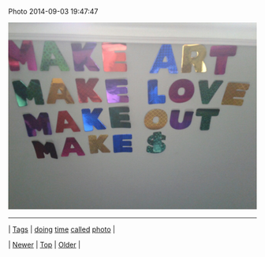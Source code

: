 <!--
title: Photo 2014-09-03 19
date: 2020-06-28T15:27:00.381Z
tags: doing, time, called, photo
-->


Photo 2014-09-03 19:47:47

![](96559198829-0.jpg)

<!--BOTTOM-POST-NAVIGATION-->
---

| [Tags](tags.md) | [doing](tag-doing.md) [time](tag-time.md) [called](tag-called.md) [photo](tag-photo.md) |

| [Newer](96559045104.md) | [Top](index.md) | [Older](96559963999.md) |